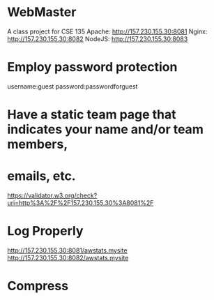 # WebMaster
A class project for CSE 135
Apache: http://157.230.155.30:8081
Nginx: http://157.230.155.30:8082
NodeJS: http://157.230.155.30:8083


# Employ password protection
username:guest
password:passwordforguest

# Have a static team page that indicates your name and/or team members,
# emails, etc.
https://validator.w3.org/check?uri=http%3A%2F%2F157.230.155.30%3A8081%2F

# Log Properly
http://157.230.155.30:8081/awstats.mysite
http://157.230.155.30:8082/awstats.mysite

# Compress
